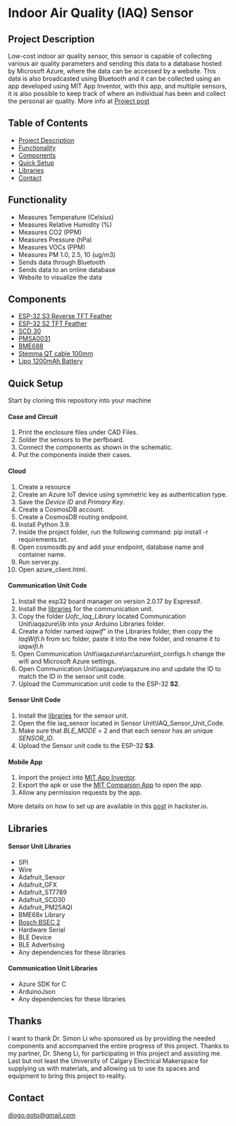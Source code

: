 # Indoor Air Quality (IAQ) Sensor

## Project Description
Low-cost indoor air quality sensor, this sensor is capable of collecting various air quality parameters and sending this data to a database hosted by Microsoft Azure, where the data can be accessed by a website. This data is also broadcasted using Bluetooth and it can be collected using an app developed using MIT App Inventor, with this app, and multiple sensors, it is also possible to keep track of where an individual has been and collect the personal air quality. More info at [Project post](https://www.hackster.io/Diterragames/indoor-air-quality-sensors-iaq-27ae14#overview)

## Table of Contents
- [Project Description](#project-description)
- [Functionality](#functionality)
- [Components](#components)
- [Quick Setup](#quick-setup)
- [Libraries](#libraries)
- [Contact](#contact)


## Functionality
- Measures Temperature (Celsius)
- Measures Relative Humidity (%)
- Measures CO2 (PPM)
- Measures Pressure (hPa) 
- Measures VOCs (PPM)
- Measures PM 1.0, 2.5, 10 (ug/m3)
- Sends data through Bluetooth
- Sends data to an online database
- Website to visualize the data



## Components
- [ESP-32 S3 Reverse TFT Feather](https://learn.adafruit.com/esp32-s3-reverse-tft-feather/overview)
- [ESP-32 S2 TFT Feather](https://learn.adafruit.com/adafruit-esp32-s2-tft-feather/overview)
- [SCD 30](https://learn.adafruit.com/adafruit-scd30/overview)
- [PMSA0031](https://learn.adafruit.com/pmsa003i/overview)
- [BME688](https://learn.adafruit.com/adafruit-bme680-humidity-temperature-barometic-pressure-voc-gas/overview)
- [Stemma QT cable 100mm](https://www.adafruit.com/product/4210)
- [Lipo 1200mAh Battery](https://www.adafruit.com/product/258)

## Quick Setup
Start by cloning this repository into your machine
#### Case and Circuit
1. Print the enclosure files under CAD Files.
2. Solder the sensors to the perfboard.
3. Connect the components as shown in the schematic.
4. Put the components inside their cases.
#### Cloud
1. Create a resource
2. Create an Azure IoT device using symmetric key as authentication type.
3. Save the _Device ID_ and _Primary Key_.
4. Create a CosmosDB account.
5. Create a CosmosDB routing endpoint.
6. Install Python 3.9.
7. Inside the project folder, run the following command: pip install -r requirements.txt.
8. Open cosmosdb.py and add your endpoint, database name and container name.
9. Run server.py.
10. Open azure_client.html.
#### Communication Unit Code
1. Install the esp32 board manager on version 2.0.17 by Espressif.
2. Install the [libraries](#libraries) for the communication unit.
3. Copy the folder _Uofc_Iaq_Library_ located Communication Unit\iaqazure\lib into your Arduino Libraries folder.
4. Create a folder named _iaqwif_" in the Libraries folder, then copy the _IaqWifi.h_ from src folder, paste it into the new folder, and rename it to _iaqwifi.h_
5. Open Communication Unit\iaqazure\src\azure\iot_configs.h change the wifi and Microsoft Azure settings.
6. Open Communication Unit\iaqazure\iaqazure.ino and update the ID to match the ID in the sensor unit code.
7. Upload the Communication unit code to the ESP-32 **S2**.
#### Sensor Unit Code
1. Install the [libraries](#libraries) for the sensor unit.
2. Open the file iaq_sensor located in Sensor Unit\IAQ_Sensor_Unit_Code.
3. Make sure that _BLE_MODE_ = 2 and that each sensor has an unique _SENSOR_ID_.
4. Upload the Sensor unit code to the ESP-32 **S3**.
#### Mobile App
1. Import the project into [MIT App Inventor](https://ai2.appinventor.mit.edu/).
2. Export the apk or use the [MIT Companion App](https://play.google.com/store/apps/details?id=edu.mit.appinventor.aicompanion3) to open the app.
3. Allow any permission requests by the app.

More details on how to set up are available in this [post](https://www.hackster.io/Diterragames/indoor-air-quality-sensors-iaq-27ae14#overview) in hackster.io.

## Libraries
#### Sensor Unit Libraries
- SPI
- Wire
- Adafruit_Sensor
- Adafruit_GFX
- Adafruit_ST7789
- Adafruit_SCD30
- Adafruit_PM25AQI
- BME68x Library
- [Bosch BSEC 2](https://github.com/boschsensortec/Bosch-BSEC2-Library/tree/master)
- Hardware Serial
- BLE Device
- BLE Advertising
- Any dependencies for these libraries
#### Communication Unit Libraries
- Azure SDK for C	
- ArduinoJson  
- Any dependencies for these libraries

## Thanks
I want to thank Dr. Simon Li who sponsored us by providing the needed components and accompanied the entire progress of this project. Thanks to my partner, Dr. Sheng Li, for participating in this project and assisting me. Last but not least the University of Calgary Electrical Makerspace for supplying us with materials, and allowing us to use its spaces and equipment to bring this project to reality.


## Contact
diogo.goto@gmail.com
